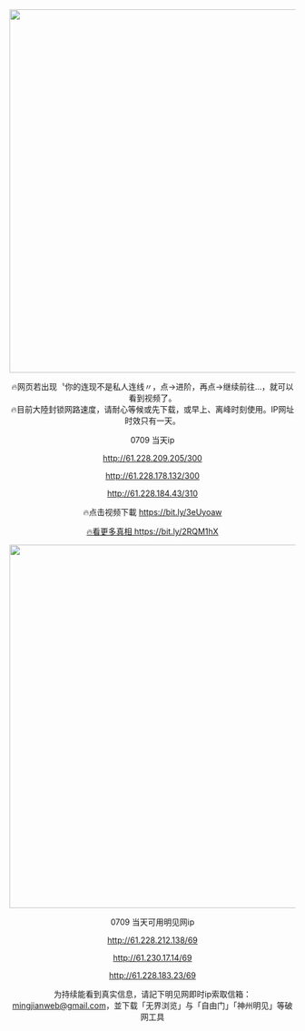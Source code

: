<div align="center"><a href="http://61.228.178.132/300"><IMG SRC="https://github.com/gofanben/gm/blob/master/img-2/swspip.jpg" width=640></a>

🔥网页若出现〝你的连现不是私人连线〃，点→进阶，再点→继续前往...，就可以看到视频了。<br>
🔥目前大陸封锁网路速度，请耐心等候或先下载，或早上、离峰时刻使用。IP网址时效只有一天。
 
 0709 当天ip
 
http://61.228.209.205/300

http://61.228.178.132/300

http://61.228.184.43/310

🔥点击视频下載 https://bit.ly/3eUyoaw

<div align=center><a href="https://bit.ly/2RQM1hX"> 🔥看更多真相 https://bit.ly/2RQM1hX </a></div><p>
 
<div align="center"><a href="http://61.230.17.14/69"><IMG SRC="https://github.com/gofanben/gm/blob/master/img-2/minjen.jpg" width=640></a>
 
0709 当天可用明见网ip

http://61.228.212.138/69

http://61.230.17.14/69

http://61.228.183.23/69

为持续能看到真实信息，请記下明见网即时ip索取信箱：mingjianweb@gmail.com，並下载「无界浏览」与「自由门」「神州明见」等破网工具



